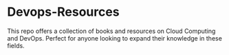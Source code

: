 # Devops-Resources
This repo offers a collection of books and resources on Cloud Computing and DevOps. Perfect for anyone looking to expand their knowledge in these fields.
